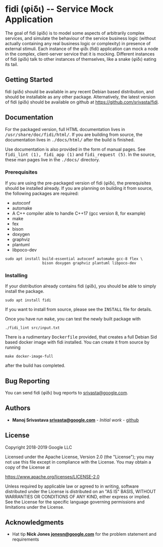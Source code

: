 # fidi (φίδι) -- Service Mock Application

The goal of fidi (φίδι) is to model some aspects of arbitrarily complex
services, and simulate the behaviour of the service business logic (without
actually containing any real business logic or complexity) in presence of
external stimuli. Each instance of the φίδι (fidi) application can mock a node
in the complex, client-server service that it is mocking. Different instances of
fidi (φίδι) talk to other instances of themselves, like a snake (φίδι) eating
its tail.

## Getting Started

fidi (φίδι) should be available in any recent Debian based distribution, and
should be installable as any other package. Alternatively, the latest version of
fidi (φίδι) should be available on github at https://github.com/srivasta/fidi.

## Documentation

For the packaged version, full HTML documentation lives in
<kbd>/usr/share/doc/fidi/html/</kbd>. If you are building from source, the
documentation lives in <kbd>./docs/html/</kbd> after the build is finished.

Use documentation is also provided in the form of manual pages. See
<kbd>fidi_lint (1), fidi_app (1)</kbd> and <kbd>fidi_request (5)</kbd>. In the
source, these man pages live in the <kbd>./docs/</kbd> directory.

### Prerequisites

If you are using the pre-packaged version of fidi (φίδι), the prerequisites
should be installed already. If you are planning on building it from source, the
following packages are required:

-   autoconf
-   automake
-   A C++ compiler able to handle C++17 (gcc version 8, for example)
-   make
-   fex
-   bison
-   doxygen
-   graphviz
-   plantuml
-   libpoco-dev

```
sudo apt install build-essential autoconf automake gcc-8 flex \
                 bison doxygen graphviz plantuml libpoco-dev
```

### Installing

If your distribution already contains fidi (φίδι), you should be able to simply
install the package.

```
sudo apt install fidi
```

If you want to install from source, please see the <kbd>INSTALL</kbd> file for
details.

Once you have run <kbd>make</kbd>, you can test the newly built package with

```shell
./fidi_lint src/input.txt
```

There is a rudimentary <kbd>Dockerfile</kbd> provided, that creates a full
Debian Sid based docker image with fidi installed. You can create it from source
by running

```shell
make docker-image-full
```

after the build has completed.

## Bug Reporting

You can send fidi (φίδι) bug reports to <srivasta@google.com>.

## Authors

*   **Manoj Srivastava <srivasta@google.com>** - *Initial work* -
    [github](https://github.com/srivasta)

## License

Copyright 2018-2019 Google LLC

Licensed under the Apache License, Version 2.0 (the "License"); you may not use
this file except in compliance with the License. You may obtain a copy of the
License at

https://www.apache.org/licenses/LICENSE-2.0

Unless required by applicable law or agreed to in writing, software distributed
under the License is distributed on an "AS IS" BASIS, WITHOUT WARRANTIES OR
CONDITIONS OF ANY KIND, either express or implied. See the License for the
specific language governing permissions and limitations under the License.

## Acknowledgments

*   Hat tip **Nick Jones <jonesn@google.com>** for the problem statement and
    requirements
